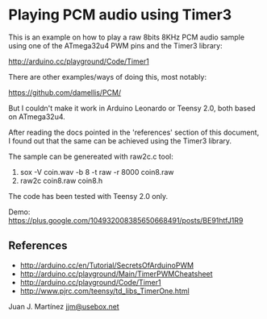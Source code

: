 Playing PCM audio using Timer3
==============================

This is an example on how to play a raw 8bits 8KHz PCM audio sample
using one of the ATmega32u4 PWM pins and the Timer3 library:

  http://arduino.cc/playground/Code/Timer1

There are other examples/ways of doing this, most notably:

  https://github.com/damellis/PCM/

But I couldn't make it work in Arduino Leonardo or Teensy 2.0, both
based on ATmega32u4.

After reading the docs pointed in the 'references' section of this
document, I found out that the same can be achieved using the Timer3
library.

The sample can be genereated with raw2c.c tool:

 1. sox -V coin.wav -b 8 -t raw -r 8000 coin8.raw
 2. raw2c coin8.raw coin8.h

The code has been tested with Teensy 2.0 only.

Demo: https://plus.google.com/104932008385650668491/posts/BE91htfJ1R9

References
----------

 - http://arduino.cc/en/Tutorial/SecretsOfArduinoPWM
 - http://arduino.cc/playground/Main/TimerPWMCheatsheet
 - http://arduino.cc/playground/Code/Timer1
 - http://www.pjrc.com/teensy/td_libs_TimerOne.html

Juan J. Martínez <jjm@usebox.net>

